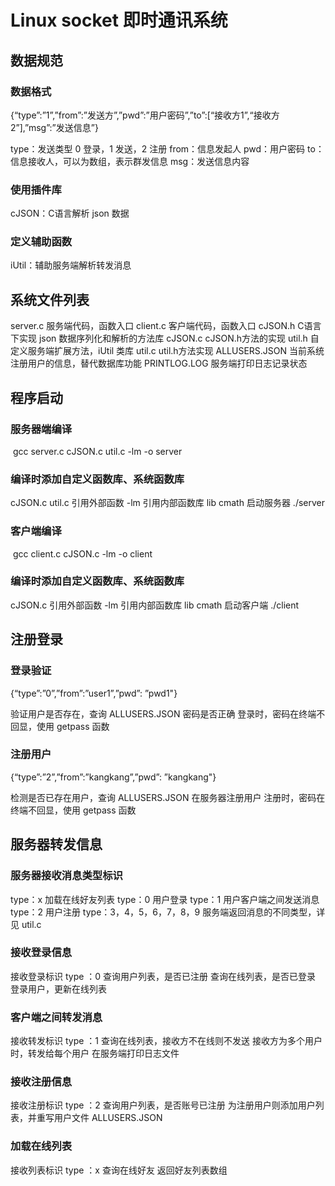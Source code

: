 # Linux socket 即时通讯系统
## 数据规范

### 数据格式

{“type”:”1”,”from”:”发送方”,”pwd”:”用户密码”,”to”:[“接收方1”,“接收方2”],”msg”:”发送信息”}

type：发送类型 0 登录，1 发送，2 注册
from：信息发起人
pwd：用户密码
to：信息接收人，可以为数组，表示群发信息
msg：发送信息内容

### 使用插件库

cJSON：C语言解析 json 数据

### 定义辅助函数

iUtil：辅助服务端解析转发消息

## 系统文件列表

server.c 服务端代码，函数入口
client.c 客户端代码，函数入口
cJSON.h C语言下实现 json 数据序列化和解析的方法库
cJSON.c cJSON.h方法的实现
util.h 自定义服务端扩展方法，iUtil 类库
util.c util.h方法实现
ALLUSERS.JSON 当前系统注册用户的信息，替代数据库功能
PRINTLOG.LOG 服务端打印日志记录状态

## 程序启动

### 服务器端编译

​ gcc server.c cJSON.c util.c -lm -o server

### 编译时添加自定义函数库、系统函数库
cJSON.c util.c 引用外部函数
-lm 引用内部函数库 lib cmath
启动服务器 ./server

### 客户端编译

​ gcc client.c cJSON.c -lm -o client

### 编译时添加自定义函数库、系统函数库

cJSON.c 引用外部函数
-lm 引用内部函数库 lib cmath
启动客户端 ./client

## 注册登录

### 登录验证

{“type”:”0”,”from”:”user1”,”pwd”: ”pwd1"}

验证用户是否存在，查询 ALLUSERS.JSON
密码是否正确
登录时，密码在终端不回显，使用 getpass 函数

### 注册用户

{“type”:”2”,”from”:”kangkang”,”pwd”: ”kangkang"}

检测是否已存在用户，查询 ALLUSERS.JSON
在服务器注册用户
注册时，密码在终端不回显，使用 getpass 函数

## 服务器转发信息

### 服务器接收消息类型标识

type：x 加载在线好友列表
type：0 用户登录
type：1 用户客户端之间发送消息
type：2 用户注册
type：3，4，5，6，7，8，9 服务端返回消息的不同类型，详见 util.c

### 接收登录信息

接收登录标识 type ：0
查询用户列表，是否已注册
查询在线列表，是否已登录
登录用户，更新在线列表

### 客户端之间转发消息

接收转发标识 type ：1
查询在线列表，接收方不在线则不发送
接收方为多个用户时，转发给每个用户
在服务端打印日志文件

### 接收注册信息

接收注册标识 type ：2
查询用户列表，是否账号已注册
为注册用户则添加用户列表，并重写用户文件 ALLUSERS.JSON


### 加载在线列表

接收列表标识 type ：x
查询在线好友
返回好友列表数组


